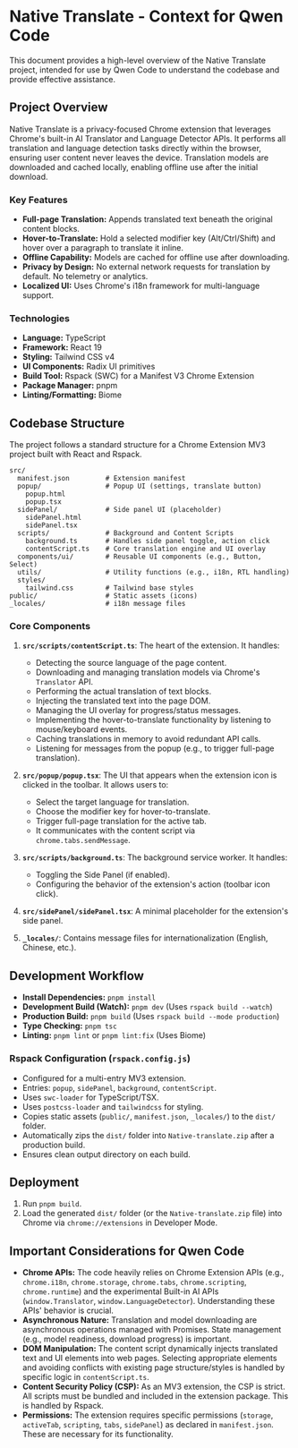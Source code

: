 # Native Translate - Context for Qwen Code

This document provides a high-level overview of the Native Translate project, intended for use by Qwen Code to understand the codebase and provide effective assistance.

## Project Overview

Native Translate is a privacy-focused Chrome extension that leverages Chrome's built-in AI Translator and Language Detector APIs. It performs all translation and language detection tasks directly within the browser, ensuring user content never leaves the device. Translation models are downloaded and cached locally, enabling offline use after the initial download.

### Key Features

- **Full-page Translation:** Appends translated text beneath the original content blocks.
- **Hover-to-Translate:** Hold a selected modifier key (Alt/Ctrl/Shift) and hover over a paragraph to translate it inline.
- **Offline Capability:** Models are cached for offline use after downloading.
- **Privacy by Design:** No external network requests for translation by default. No telemetry or analytics.
- **Localized UI:** Uses Chrome's i18n framework for multi-language support.

### Technologies

- **Language:** TypeScript
- **Framework:** React 19
- **Styling:** Tailwind CSS v4
- **UI Components:** Radix UI primitives
- **Build Tool:** Rspack (SWC) for a Manifest V3 Chrome Extension
- **Package Manager:** pnpm
- **Linting/Formatting:** Biome

## Codebase Structure

The project follows a standard structure for a Chrome Extension MV3 project built with React and Rspack.

```
src/
  manifest.json         # Extension manifest
  popup/                # Popup UI (settings, translate button)
    popup.html
    popup.tsx
  sidePanel/            # Side panel UI (placeholder)
    sidePanel.html
    sidePanel.tsx
  scripts/              # Background and Content Scripts
    background.ts       # Handles side panel toggle, action click
    contentScript.ts    # Core translation engine and UI overlay
  components/ui/        # Reusable UI components (e.g., Button, Select)
  utils/                # Utility functions (e.g., i18n, RTL handling)
  styles/
    tailwind.css        # Tailwind base styles
public/                 # Static assets (icons)
_locales/               # i18n message files
```

### Core Components

1.  **`src/scripts/contentScript.ts`**: The heart of the extension. It handles:
    - Detecting the source language of the page content.
    - Downloading and managing translation models via Chrome's `Translator` API.
    - Performing the actual translation of text blocks.
    - Injecting the translated text into the page DOM.
    - Managing the UI overlay for progress/status messages.
    - Implementing the hover-to-translate functionality by listening to mouse/keyboard events.
    - Caching translations in memory to avoid redundant API calls.
    - Listening for messages from the popup (e.g., to trigger full-page translation).

2.  **`src/popup/popup.tsx`**: The UI that appears when the extension icon is clicked in the toolbar. It allows users to:
    - Select the target language for translation.
    - Choose the modifier key for hover-to-translate.
    - Trigger full-page translation for the active tab.
    - It communicates with the content script via `chrome.tabs.sendMessage`.

3.  **`src/scripts/background.ts`**: The background service worker. It handles:
    - Toggling the Side Panel (if enabled).
    - Configuring the behavior of the extension's action (toolbar icon click).

4.  **`src/sidePanel/sidePanel.tsx`**: A minimal placeholder for the extension's side panel.

5.  **`_locales/`**: Contains message files for internationalization (English, Chinese, etc.).

## Development Workflow

- **Install Dependencies:** `pnpm install`
- **Development Build (Watch):** `pnpm dev` (Uses `rspack build --watch`)
- **Production Build:** `pnpm build` (Uses `rspack build --mode production`)
- **Type Checking:** `pnpm tsc`
- **Linting:** `pnpm lint` or `pnpm lint:fix` (Uses Biome)

### Rspack Configuration (`rspack.config.js`)

- Configured for a multi-entry MV3 extension.
- Entries: `popup`, `sidePanel`, `background`, `contentScript`.
- Uses `swc-loader` for TypeScript/TSX.
- Uses `postcss-loader` and `tailwindcss` for styling.
- Copies static assets (`public/`, `manifest.json`, `_locales/`) to the `dist/` folder.
- Automatically zips the `dist/` folder into `Native-translate.zip` after a production build.
- Ensures clean output directory on each build.

## Deployment

1.  Run `pnpm build`.
2.  Load the generated `dist/` folder (or the `Native-translate.zip` file) into Chrome via `chrome://extensions` in Developer Mode.

## Important Considerations for Qwen Code

- **Chrome APIs:** The code heavily relies on Chrome Extension APIs (e.g., `chrome.i18n`, `chrome.storage`, `chrome.tabs`, `chrome.scripting`, `chrome.runtime`) and the experimental Built-in AI APIs (`window.Translator`, `window.LanguageDetector`). Understanding these APIs' behavior is crucial.
- **Asynchronous Nature:** Translation and model downloading are asynchronous operations managed with Promises. State management (e.g., model readiness, download progress) is important.
- **DOM Manipulation:** The content script dynamically injects translated text and UI elements into web pages. Selecting appropriate elements and avoiding conflicts with existing page structure/styles is handled by specific logic in `contentScript.ts`.
- **Content Security Policy (CSP):** As an MV3 extension, the CSP is strict. All scripts must be bundled and included in the extension package. This is handled by Rspack.
- **Permissions:** The extension requires specific permissions (`storage`, `activeTab`, `scripting`, `tabs`, `sidePanel`) as declared in `manifest.json`. These are necessary for its functionality.